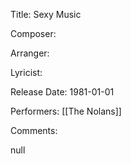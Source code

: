 Title: Sexy Music
  
Composer: 
  
Arranger: 

Lyricist: 

Release Date: 1981-01-01

Performers: [[The Nolans]]

Comments:

null
